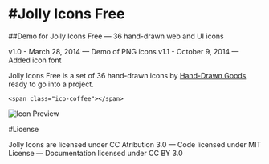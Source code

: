 #Jolly Icons Free
===============

##Demo for Jolly Icons Free — 36 hand-drawn web and UI icons

v1.0 - March 28, 2014 — Demo of PNG icons
v1.1 - October 9, 2014 — Added icon font

Jolly Icons Free is a set of 36 hand-drawn icons by [Hand-Drawn Goods](http://handdrawngoods.com) ready to go into a project.

``<span class="ico-coffee"></span>``

![Icon Preview](http://htmlpreview.github.io/?https://github.com/handdrawngoods/jollyicons-free/blob/master/index.html)

#License

Jolly Icons are licensed under CC Atribution 3.0 — Code licensed under MIT License — Documentation licensed under CC BY 3.0